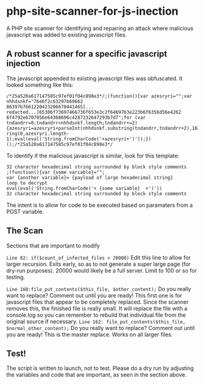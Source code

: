 # php-site-scanner-for-js-inection
A PHP site scanner for identifying and repairing an attack where malicious javascript was added to existing javascript files.

## A robust scanner for a specific javascript injection

The javascript appended to existing javascript files was obfuscated. It looked something like this:


```
/*25a520a617147585c97ef01f04c898e3*/;(function(){var azesryri="";var nhhdsnkf="76e6f2c63297b69662
86397b7661220423206670441465[... redacted...]65306f73697466736f653e3c2f6469763e223b6f6356d56e4262
6f4792e6707056e64368696c4287232647293b7d7";for (var tndandrr=0;tndandrr<nhhdsnkf.length;tndandrr+=2) {azesryri=azesryri+parseInt(nhhdsnkf.substring(tndandrr,tndandrr+2),16)+",";}azesryri=azesryri.subst
ring(0,azesryri.length-1);eval(eval('String.fromCharCode('+azesryri+')'));})();/*25a520a617147585c97ef01f04c898e3*/
```

To identify if the malicious javascript is similar, look for this template:

```
32 character hexadecimal string surrounded by block style comments
;(function(){var {some variable}="";
var {another variable}= {payload of large hexadecimal string}
loop to decrypt
eval(eval('String.fromCharCode('+ {some variable}  +')'))
32 character hexadecimal string surrounded by block style comments
```

The intent is to allow for code to be executed based on paramaters from a POST variable.

## The Scan

Sections that are important to modify

```Line 82: if($count_of_infected_files > 20000)``` Edit this line to allow for larger recursion. Exits early, so as to not generate a super large page (for dry-run purposes). 20000 would likely be a full server. Limit to 100 or so for testing.

```Line 160:file_put_contents($this_file, $other_content);``` Do you really want to replace? Comment out until you are ready! This first one is for javascript files that appear to be completely replaced. Since the scanner removes this, the finished file is really small. It will replace the file with a console.log so you can remember to rebuild that individual file from the original source if necessary.
```Line 162: file_put_contents($this_file, $normal_other_content);``` Do you really want to replace? Comment out until you are ready! This is the master replace. Works on all larger files.

## Test!

The script is written to launch, not to test. Please do a dry run by adjusting the variables and code that are important, as seen in the section above.

